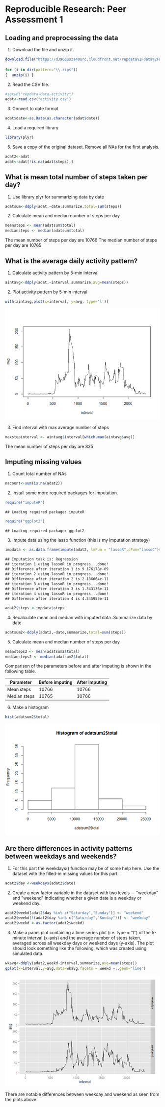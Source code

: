 # Reproducible Research: Peer Assessment 1


## Loading and preprocessing the data

1. Download the file and unzip it.


```r
download.file("https://d396qusza40orc.cloudfront.net/repdata%2Fdata%2Factivity.zip",destfile=".\\repdataproj.zip")

for (i in dir(pattern="\\.zip$"))
{  unzip(i) }
```

2. Read the CSV file. 

```r
#setwd("repdata-data-activity")
adat<-read.csv("activity.csv")
```


3. Convert to date format

```r
adat$date<-as.Date(as.character(adat$date))
```

4. Load a required library

```r
library(plyr)
```

5. Save a copy of the original dataset. Remove all NAs for the first analysis.


```r
adat2<-adat
adat<-adat[!is.na(adat$steps),]
```

## What is mean total number of steps taken per day?

1. Use library plyr for summarizing data by date

```r
adatsum<-ddply(adat,~date,summarize,total=sum(steps))
```

2. Calculate mean and median number of steps per day


```r
meansteps <- mean(adatsum$total)
mediansteps <- median(adatsum$total)
```

The mean number of steps per day are 10766
The median number of steps per day are 10765

## What is the average daily activity pattern?

1. Calculate activity pattern by 5-min interval


```r
aintavg<-ddply(adat,~interval,summarize,avg=mean(steps))
```

2. Plot activity pattern by 5-min interval


```r
with(aintavg,plot(x=interval, y=avg, type='l'))
```

![](PA1_template_files/figure-html/unnamed-chunk-9-1.png) 

3. Find interval with max average number of steps

```r
maxstepinterval <- aintavg$interval[which.max(aintavg$avg)]
```

The mean number of steps per day are 835

## Imputing missing values

1. Count total number of NAs

```r
nacount<-sum(is.na(adat2))
```

2. Install some more required packages for imputation.


```r
require("imputeR")
```

```
## Loading required package: imputeR
```

```r
require("ggplot2")
```

```
## Loading required package: ggplot2
```

3. Impute data using the lasso function (this is my imputation strategy)

```r
impdata <- as.data.frame(impute(adat2, lmFun = "lassoR",cFun="lassoC")$imp)
```

```
## Imputation task is: Regression 
## iteration 1 using lassoR in progress...done!
## Difference after iteration 1 is 9.176178e-09 
## iteration 2 using lassoR in progress...done!
## Difference after iteration 2 is 2.186664e-11 
## iteration 3 using lassoR in progress...done!
## Difference after iteration 3 is 1.343136e-11 
## iteration 4 using lassoR in progress...done!
## Difference after iteration 4 is 4.545955e-11
```

```r
adat2$steps <-impdata$steps
```

4. Recalculate mean and median with imputed data .Summarize data by date

```r
adatsum2<-ddply(adat2,~date,summarize,total=sum(steps))
```

5. Calculate mean and median number of steps per day

```r
meansteps2 <- mean(adatsum2$total)
mediansteps2 <- median(adatsum2$total)
```

Comparison of the parameters before and after imputing is shown in the following table.

Parameter |Before imputing | After imputing
------------|------------------|-----------
Mean steps |  10766 | 10766
Median steps |  10765 | 10766


6. Make a histogram

```r
hist(adatsum2$total)
```

![](PA1_template_files/figure-html/unnamed-chunk-16-1.png) 


## Are there differences in activity patterns between weekdays and weekends?

1. For this part the weekdays() function may be of some help here. Use the dataset with the filled-in missing values for this part.

```r
adat2$day <-weekdays(adat2$date)
```

2. Create a new factor variable in the dataset with two levels -- "weekday" and "weekend" indicating whether a given date is a weekday or weekend day.

```r
adat2$weekd[adat2$day %in% c("Saturday","Sunday")] <- "weekend"
adat2$weekd[!(adat2$day %in% c("Saturday","Sunday"))] <- "weekday"
adat2$weekd <-as.factor(adat2$weekd)
```

3. Make a panel plot containing a time series plot (i.e. type = "l") of the 5-minute interval (x-axis) and the average number of steps taken, averaged across all weekday days or weekend days (y-axis). The plot should look something like the following, which was created using simulated data.


```r
wkavg<-ddply(adat2,weekd~interval,summarize,avg=mean(steps))
qplot(x=interval,y=avg,data=wkavg,facets = weekd ~.,geom="line")
```

![](PA1_template_files/figure-html/unnamed-chunk-19-1.png) 

There are notable differences between weekday and weekend as seen from the plots above. 

